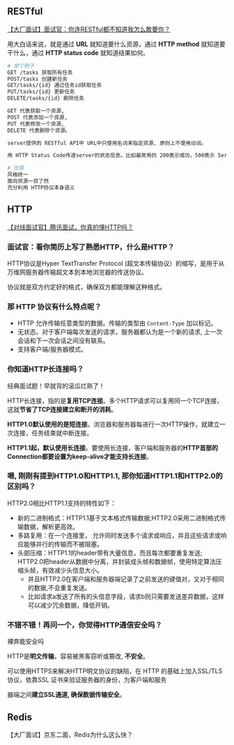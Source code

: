 

## RESTful

[【大厂面试】面试官：你连RESTful都不知道我怎么敢要你？](https://www.bilibili.com/video/BV1VY4y1e7ad/?spm_id_from=pageDriver)





用大白话来说，就是通过 **URL** 就知道要什么资源，通过 **HTTP method** 就知道要干什么，通过 **HTTP status code** 就知道结果如何。

```bash
# 举个例子
GET /tasks 获取所有任务
POST/tasks 创建新任务
GET/tasks/{id} 通过任务id获取任务
PUT/tasks/{id} 更新任务
DELETE/tasks/{id} 删除任务

GET 代表获取一个资源,
POST 代表添加一个资源,
PUT 代表修改一个资源,
DELETE 代表删除个资源。

server提供的 RESTful API中 URL中只使用名词来指定资源, 原则上不使用动词。

用 HTTP Status Code传递server的状态信息。比如最常用的 200表示成功，500表示 Server内部错误等。

# 优势
风格统一
面向资源一目了然
充分利用 HTTP协议本身语义

```



## HTTP

[【对线面试官】腾讯面试，你真的懂HTTP吗？](https://www.bilibili.com/video/BV1SY411L7BZ/?spm_id_from=333.788)

### 面试官：看你简历上写了熟悉HTTP，什么是HTTP？

HTTP协议是Hyper TextTransfer Protocol (超文本传输协议）的缩写，是用于从万维网服务器传输超文本到本地浏览器的传送协议。

协议就是双方约定好的格式，确保双方都能理解这种格式。



### 那 HTTP 协议有什么特点呢？

- HTTP 允许传输任意类型的数据。传输的类型由 `Content-Type` 加以标记。
- 无状态。对于客户端每次发送的请求，服务器都认为是一个新的请求, 上一次会话和下一次会话之间没有联系。
- 支持客户端/服务器模式。

### 你知道HTTP长连接吗？

经典面试题！早就背的滚瓜烂熟了！

HTTP长连接，指的是**复用TCP连接**。多个HTTP请求可以复用同一个TCP连接，这就**节省了TCP连接建立和断开的消耗**。

**HTTP1.0默认使用的是短连接**。浏览器和服务器每进行一次HTTP操作，就建立一次连接，任务结束就中断连接。

**HTTP1.1起，默认使用长连接**。要使用长连接，客户端和服务器的**HTTP首部的Connection都要设置为keep-alive才能支持长连接**。

### 嗯,  刚刚有提到HTTP1.0和HTTP1.1, 那你知道HTTP1.1和HTTP2.0的区别吗？


HTTP2.0相比HTTP1.1支持的特性如下：

- 新的二进制格式：HTTP1.1基于文本格式传输数据;HTTP2.0采用二进制格式传输数据，解析更高效。
- 多路复用：在一个连接里， 允许同时发送多个请求或响应，并且这些请求或响应能够并行的传输而不被阻塞。
- 头部压缩：HTTP1.1的header带有大量信息，而且每次都要重复发送; HTTP2.0把header从数据中分离，并封装成头帧和数据帧，使用特定算法压缩头帧，有效减少头信息大小。
  - 并且HTTP2.0在客户端和服务器端记录了之前发送的键值对，又对于相同的数据,不会重复发送。
  - 比如请求a发送了所有的头信息字段，请求b则只需要发送差异数据，这样可以减少冗余数据，降低开销。



### 不错不错！再问一个，你觉得HTTP通信安全吗？

裸奔能安全吗

HTTP是**明文传输**，容易被黑客窃听或篡改, **不安全**。

可以使用HTTPS来解决HTTP明文协议的缺陷，在 HTTP 的基础上加入SSL/TLS协议，依靠SSL 证书来验证服务器的身份，为客户端和服务

器端之间**建立SSL通道, 确保数据传输安全**。



## Redis

【大厂面试】京东二面，Redis为什么这么快？















